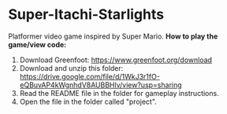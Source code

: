 # Super-Itachi-Starlights
Platformer video game inspired by Super Mario.
**How to play the game/view code:**
1. Download Greenfoot: https://www.greenfoot.org/download
2. Download and unzip this folder: https://drive.google.com/file/d/1WkJ3r1fO-eQBuvAP4kWgnhdV8AUBBHlv/view?usp=sharing
3. Read the README file in the folder for gameplay instructions.
4. Open the file in the folder called "project".
